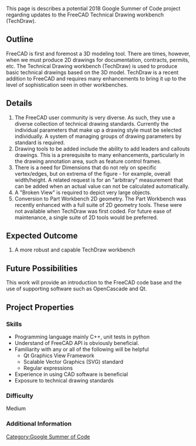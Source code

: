 This page is describes a potential 2018 Google Summer of Code project regarding updates to the FreeCAD Technical Drawing workbench (TechDraw).

## Outline

FreeCAD is first and foremost a 3D modeling tool. There are times, however, when we must produce 2D drawings for documentation, contracts, permits, etc. The Technical Drawing workbench (TechDraw) is used to produce basic technical drawings based on the 3D model. TechDraw is a recent addition to FreeCAD and requires many enhancements to bring it up to the level of sophistication seen in other workbenches.

## Details

1.  The FreeCAD user community is very diverse. As such, they use a diverse collection of technical drawing standards. Currently the individual parameters that make up a drawing style must be selected individually. A system of managing groups of drawing parameters by standard is required.
2.  Drawing tools to be added include the ability to add leaders and callouts drawings. This is a prerequisite to many enhancements, particularly in the drawing annotation area, such as feature control frames.
3.  There is a need for Dimensions that do not rely on specific vertex/edges, but on extrema of the figure - for example, overall width/height. A related request is for an \"arbitrary\" measurement that can be added when an actual value can not be calculated automatically.
4.  A \"Broken View\" is required to depict very large objects.
5.  Conversion to Part Workbench 2D geometry. The Part Workbench was recently enhanced with a full suite of 2D geometry tools. These were not available when TechDraw was first coded. For future ease of maintenance, a single suite of 2D tools would be preferred.

## Expected Outcome 

1.  A more robust and capable TechDraw workbench

## Future Possibilities 

This work will provide an introduction to the FreeCAD code base and the use of supporting software such as OpenCascade and Qt.

## Project Properties 

### Skills

-   Programming language mainly C++, unit tests in python
-   Understand of FreeCAD API is obviously beneficial.
-   Familiarity with any or all of the following will be helpful
    -   Qt Graphics View Framework
    -   Scalable Vector Graphics (SVG) standard
    -   Regular expressions
-   Experience in using CAD software is beneficial
-   Exposure to technical drawing standards

### Difficulty

Medium

### Additional Information 

[Category:Google Summer of Code](Category:Google_Summer_of_Code.md)
